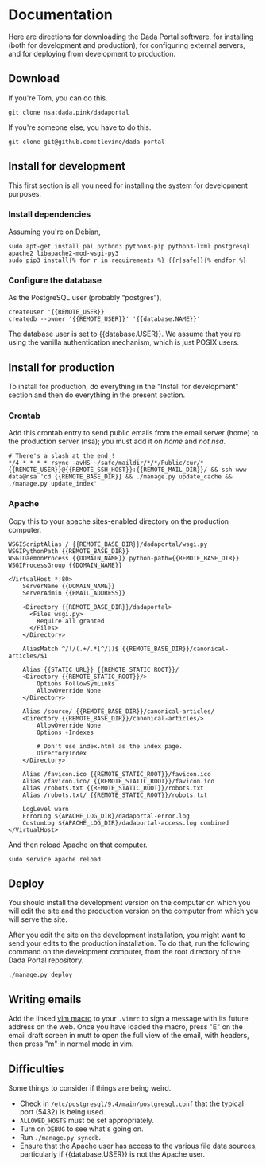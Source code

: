 # Documentation
Here are directions for downloading the Dada Portal software,
for installing (both for development and production),
for configuring external servers, and for deploying from development to
production.

## Download
If you're Tom, you can do this.

    git clone nsa:dada.pink/dadaportal

If you're someone else, you have to do this.

    git clone git@github.com:tlevine/dada-portal

## Install for development
This first section is all you need for installing the system for development
purposes.

### Install dependencies
Assuming you're on Debian,

    sudo apt-get install pal python3 python3-pip python3-lxml postgresql apache2 libapache2-mod-wsgi-py3
    sudo pip3 install{% for r in requirements %} {{r|safe}}{% endfor %}

### Configure the database
As the PostgreSQL user (probably &ldquo;postgres&rdquo;),

    createuser '{{REMOTE_USER}}'
    createdb --owner '{{REMOTE_USER}}' '{{database.NAME}}'

The database user is set to {{database.USER}}. We assume that you're using
the vanilla authentication mechanism, which is just POSIX users.

## Install for production
To install for production, do everything in the "Install for development"
section and then do everything in the present section.

### Crontab
Add this crontab entry to send public emails from the email server (home)
to the production server (nsa); you must add it on *home* and *not nsa*.

    # There's a slash at the end !
    */4 * * * * rsync -avHS ~/safe/maildir/*/*/Public/cur/* {{REMOTE_USER}}@{{REMOTE_SSH_HOST}}:{{REMOTE_MAIL_DIR}}/ && ssh www-data@nsa 'cd {{REMOTE_BASE_DIR}} && ./manage.py update_cache && ./manage.py update_index'

### Apache
Copy this to your apache sites-enabled directory on the production computer.

    WSGIScriptAlias / {{REMOTE_BASE_DIR}}/dadaportal/wsgi.py
    WSGIPythonPath {{REMOTE_BASE_DIR}}
    WSGIDaemonProcess {{DOMAIN_NAME}} python-path={{REMOTE_BASE_DIR}}
    WSGIProcessGroup {{DOMAIN_NAME}}

    <VirtualHost *:80>
        ServerName {{DOMAIN_NAME}}
        ServerAdmin {{EMAIL_ADDRESS}}

        <Directory {{REMOTE_BASE_DIR}}/dadaportal>
          <Files wsgi.py>
            Require all granted
          </Files>
        </Directory>

        AliasMatch ^/!/(.+/.*[^/])$ {{REMOTE_BASE_DIR}}/canonical-articles/$1

        Alias {{STATIC_URL}} {{REMOTE_STATIC_ROOT}}/
        <Directory {{REMOTE_STATIC_ROOT}}/>
            Options FollowSymLinks
            AllowOverride None
        </Directory>

        Alias /source/ {{REMOTE_BASE_DIR}}/canonical-articles/
        <Directory {{REMOTE_BASE_DIR}}/canonical-articles/>
            AllowOverride None
            Options +Indexes

            # Don't use index.html as the index page.
            DirectoryIndex
        </Directory>

        Alias /favicon.ico {{REMOTE_STATIC_ROOT}}/favicon.ico
        Alias /favicon.ico/ {{REMOTE_STATIC_ROOT}}/favicon.ico
        Alias /robots.txt {{REMOTE_STATIC_ROOT}}/robots.txt
        Alias /robots.txt/ {{REMOTE_STATIC_ROOT}}/robots.txt

        LogLevel warn
        ErrorLog ${APACHE_LOG_DIR}/dadaportal-error.log
        CustomLog ${APACHE_LOG_DIR}/dadaportal-access.log combined
    </VirtualHost>

And then reload Apache on that computer.

    sudo service apache reload

## Deploy
You should install the development version on the computer on which you
will edit the site and the production version on the computer from which
you will serve the site.

After you edit the site on the development installation, you might want
to send your edits to the production installation. To do that, run the
following command on the development computer, from the root directory
of the Dada Portal repository.

    ./manage.py deploy

## Writing emails
Add the linked [vim macro](dadamail.vim) to your `.vimrc` to sign a
message with its future address on the web. Once you have loaded the
macro, press "E" on the email draft screen in mutt to open the full
view of the email, with headers, then press "m" in normal mode in vim.

## Difficulties
Some things to consider if things are being weird.

* Check in `/etc/postgresql/9.4/main/postgresql.conf` that the typical
    port (5432) is being used.
* `ALLOWED_HOSTS` must be set appropriately.
* Turn on `DEBUG` to see what's going on.
* Run `./manage.py syncdb`.
* Ensure that the Apache user has access to the various file data sources,
    particularly if {{database.USER}} is not the Apache user.
